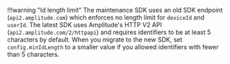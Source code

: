!!!warning "Id length limit"
    The maintenance SDK uses an old SDK endpoint (`api2.amplitude.com`) which enforces no length limit for `deviceId` and `userId`. The latest SDK uses Amplitude's HTTP V2 API (`api2.amplitude.com/2/httpapi`) and requires identifiers to be at least 5 characters by default. When you migrate to the new SDK, set `config.minIdLength` to a smaller value if you allowed identifiers with fewer than 5 characters.